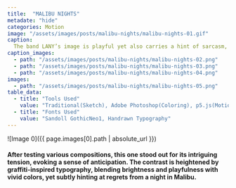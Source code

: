 ```yaml
---
title:  "MALIBU NIGHTS"
metadate: "hide"
categories: Motion
image: "/assets/images/posts/malibu-nights/malibu-nights-01.gif"
caption: 
  The band LANY’s image is playful yet also carries a hint of sarcasm, a duality that is reflected in their music. Bright sounds mingle with melancholic undertones, reminiscent of a late summer afternoon sunset. With these characteristics in mind, I intend to seek out objects that create an intriguing juxtaposition, enhancing the band’s unique aesthetic.
caption_images: 
  - path: "/assets/images/posts/malibu-nights/malibu-nights-02.png"
  - path: "/assets/images/posts/malibu-nights/malibu-nights-03.png"
  - path: "/assets/images/posts/malibu-nights/malibu-nights-04.png"
images:
  - path: "/assets/images/posts/malibu-nights/malibu-nights-05.png"
table_data:
  - title: "Tools Used"
    value: "Traditional(Sketch), Adobe Photoshop(Coloring), p5.js(Motion)"
  - title: "Fonts Used"
    value: "Sandoll GothicNeo1, Handrawn Typography"
---
```


![Image 0]({{ page.images[0].path | absolute_url }})
#### After testing various compositions, this one stood out for its intriguing tension, evoking a sense of anticipation. The contrast is heightened by graffiti-inspired typography, blending brightness and playfulness with vivid colors, yet subtly hinting at regrets from a night in Malibu.
